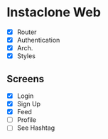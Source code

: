# Instaclone Web

- [x] Router
- [x] Authentication
- [x] Arch.
- [x] Styles

## Screens

- [x] Login
- [x] Sign Up
- [x] Feed
- [ ] Profile
- [ ] See Hashtag